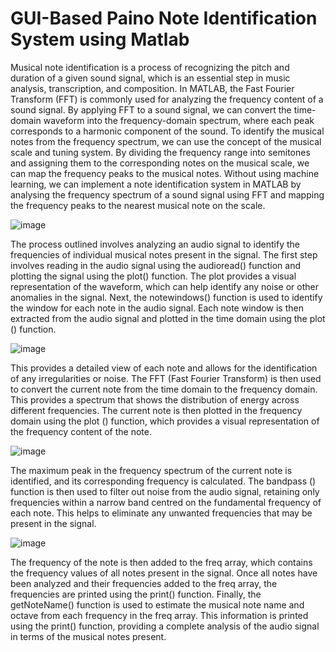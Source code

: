 # GUI-Based Paino Note Identification System using Matlab
Musical note identification is a process of recognizing the pitch and duration of a given sound signal, which is an essential step in music analysis, transcription, and composition. In MATLAB, the Fast Fourier Transform (FFT) is commonly used for analyzing the frequency content of a sound signal. By applying FFT to a sound signal, we can convert the time-domain waveform into the frequency-domain spectrum, where each peak corresponds to a harmonic component of the sound. To identify the musical notes from the frequency spectrum, we can use the concept of the musical scale and tuning system. By dividing the frequency range into semitones and assigning them to the corresponding notes on the musical scale, we can map the frequency peaks to the musical notes. Without using machine learning, we can implement a note identification system in MATLAB by analysing the frequency spectrum of a sound signal using FFT and mapping the frequency peaks to the nearest musical note on the scale. 

![image](https://github.com/ParasPalli/GUI-Audio-Note-Identification/assets/115391909/cae7904f-c03b-4c5b-8030-46b22dd01dec)

The process outlined involves analyzing an audio signal to identify the frequencies of individual musical notes present in the signal. The first step involves reading in the audio signal using the audioread() function and plotting the signal using the plot() function. 
The plot provides a visual representation of the waveform, which can help identify any noise or other anomalies in the signal. Next, the notewindows() function is used to identify the window for each note in the audio signal. Each note window is then extracted from the audio signal and plotted in the time domain using the plot () function. 

![image](https://github.com/ParasPalli/GUI-Audio-Note-Identification/assets/115391909/cd65d0c0-2451-4324-b1f2-f16eb6d32639)

This provides a detailed view of each note and allows for the identification of any irregularities or noise. The FFT (Fast Fourier Transform) is then used to convert the current note from the time domain to the frequency domain. This provides a spectrum that shows the distribution of energy across different frequencies. The current note is then plotted in the frequency domain using the plot () function, which provides a visual representation of the frequency content of the note.

![image](https://github.com/ParasPalli/GUI-Audio-Note-Identification/assets/115391909/512797f7-b3a0-4ffa-b852-3a9d207a77ae)

The maximum peak in the frequency spectrum of the current note is identified, and its corresponding frequency is calculated. The bandpass () function is then used to filter out noise from the audio signal, retaining only frequencies within a narrow band centred on the fundamental frequency of each note. This helps to eliminate any unwanted frequencies that may be present in the signal.

![image](https://github.com/ParasPalli/GUI-Audio-Note-Identification/assets/115391909/706cf9be-a3c3-4598-be87-3632873141ad)

The frequency of the note is then added to the freq array, which contains the frequency values of all notes present in the signal. Once all notes have been analyzed and their frequencies added to the freq array, the frequencies are printed using the print() function. Finally, the getNoteName() function is used to estimate the musical note name and octave from each frequency in the freq array. This information is printed using the print() function, providing a complete analysis of the audio signal in terms of the musical notes present. 
